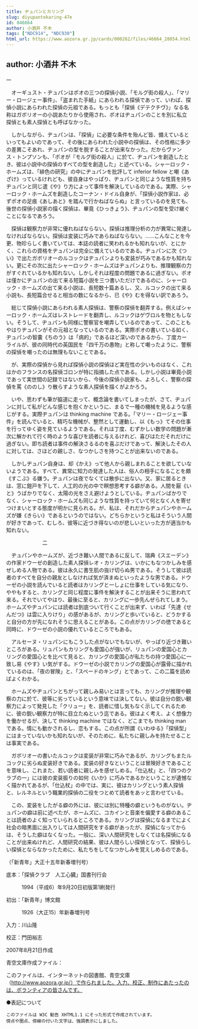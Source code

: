 ```yaml
---
title: ヂュパンとカリング
slug: diyupantokaring-47e
id: 046664
author: 小酒井 不木
tags: ["NDC914", "NDC930"]
html_url: https://www.aozora.gr.jp/cards/000262/files/46664_28054.html
---
```


## author: 小酒井 不木

一



　オーギュスト・ヂュパンはポオの三つの探偵小説、「モルグ街の殺人」、「マリー・ロージェー事件」、「盗まれた手紙」にあらわれる探偵であって、いわば、探偵小説にあらわれた探偵の元祖である。もっとも「探偵《デテクチヴ》」なる名称はガボリオーの小説あたりから使用され、ポオはヂュパンのことを別に私立探偵とも素人探偵とも呼ばなかった。

　しかしながら、ヂュパンは、「探偵」に必要な条件を殆んど皆、備えているといってもよいのであって、その後にあらわれた小説中の探偵は、その性格に多少の差異こそあれ、ヂュパンの型を脱することが出来なかった。だからヴァンス・トンプソンも、「ポオが『モルグ街の殺人』に於て、ヂュパンを創造したとき、彼は小説中の探偵のすべての型を創造した」と述べている。シャーロック・ホームズは、「緋色の研究」の中にヂュパンを批評して inferior fellow と嘲《あざけ》っているけれども、彼自身はやっぱり、ヂュパンと同じような性質を持ちヂュパンと同じ遣《や》り方によって事件を解決しているのである。実際、シャーロック・ホームズを創造したコーナン・ドイル自身が、「探偵小説作家は、必ずポオの足痕《あしあと》を踏んで行かねばならぬ」と言っているのを見ても、後世の探偵小説家の描く探偵は、畢竟《ひっきょう》、ヂュパンの型を受け継ぐことになるであろう。

　探偵は観察力が非常に優れねばならない。探偵は推理分析の力が異常に発達しなければならない。探偵は変装に巧みであらねばならない。……こんなことを今更、物珍らしく書いていては、本誌の読者に笑われるかも知れないが、とにかく、これらの資格をヂュパンは完全に備えているのである。ヂュパンに次《つい》で出たガボリオーのルコックはヂュパンよりも変装が巧みであるかも知れない。更にその次に出たシャーロック・ホームズはヂュパンよりも、推理観察の力がすぐれているかも知れない。しかしそれは程度の問題であるに過ぎない。ポオは僅かにヂュパンの出て来る短篇小説を三つ書いただけであるのに、シャーロック・ホームズの出て来る小説は、長短数十篇あるし、又、ルコックの出て来る小説も、長短篇合せると相当の数になるから、已《や》むを得ない訳であろう。

　総じて探偵小説にあらわれる素人探偵は、警察の探偵を翻弄する。例えばシャーロック・ホームズはレストレードを翻弄し、ルコックはゲヴロルを物ともしない。そうして、ヂュパンも同様に警察官を嘲弄しているのであって、このこともやはりヂュパンがその元祖となっているのである。実際ポオの書いている如く、ヂュパンの智嚢《ちのう》は「病的」であるほど深いのであるから、丁度カーライルが、彼の同時代の英国民を「四千万の愚物」と称して嘲ったように、警察の探偵を嘲ったのは無理もないことである。

　が、実際の探偵から見れば探偵小説の探偵ほど実在性の少いものはなく、これはかのフランスの名探偵ゴロンが特に指摘した点である。しかし小説は畢竟小説であって実世間の記録ではないから、今後の探偵小説家も、よろしく、警察の探偵を罵《ののし》り散らすような素人探偵を描くがよかろう。

　いや、思わずも筆が脇道に走って、概念論を書いてしまったが、さて、ヂュパンに対して私がどんな感じを抱くかというに、まるで一種の機械を見るような感じがする。実際ヂュパンは thinking machine である。「マリー・ロージェー事件」を読んでいると、精巧な機械が、整然として運動し、以《もっ》てその仕事を行ってゆく姿を見ているようである。それは丁度、むずかしい数学の問題が漸次に解かれて行く時のような喜びを読者に与えるけれど、喜びはただそれだけに過ぎない。即ち読者は事件の解決さるるのを喜ぶだけであって、解決したその人に対しては、さほどの親しさ、なつかしさを持つことが出来ないのである。

　しかしヂュパン自身は、却《かえ》って他人から親しまれることを欲していないようである。すべて、異常に知力の発達した人は、俗人の相手になることを頗《すこぶ》る嫌う。ヂュパンは夜でなくては散歩に出ない。又、家に居るときは、窓に鎧戸を下して、人工的の光の中で瞑想思考する癖がある。人間を厭《いと》うばかりでなく、太陽の光をさえ避けようとしている。ヂュパンばかりでなく、シャーロック・ホームズも同じような性質を持っていて何となく人を寄せつけまいとする態度が明かに見られる。が、私は、それだからヂュパンやホームズが嫌《きらい》であるというのではない。どちらかというと私はそういう人間が好きであって、むしろ、彼等に近づき得ないのが悲しいといった方が適当かも知れない。



　　　　　　　二



　ヂュパンやホームズが、近づき難い人間であるに反して、瑞典《スエーデン》の作家ドウーゼの創造した素人探偵レオ・カリングは、いかにもなつかしみを感ぜしめる人物である。彼は永久に書生肌の抜け切らぬ男である。そうして彼は読者のすべてを自分の親友としなければ気が済まぬといったような男である。ドウーゼの小説を読んでいると読者はカリングと一しょに仕事をしている気になり、ややもすると、カリングと同じ程度に事件を解決することが出来そうに思われて来る。それでいてやはり、最後に至ると、カリングに一歩先んぜられてしまう。ホームズやヂュパンには読者は到底ついて行くことが出来ず、いわば「先達《せんだつ》は雲に入りけり」の感があるが、カリングと歩いていると、どうかすると自分の方が先になれそうに思えることがある。この点がカリングの徳であると同時に、ドウーゼの小説の優れているところでもある。

　アルセーヌ・リュパンにもこうした点がないでもないが、やっぱり近づき難いところがある。リュパンもカリングも愛国心が強いが、リュパンの愛国心とカリングの愛国心とを比べて見ると、カリングの愛国心が私たちの持つ愛国心に一致し易《やす》い気がする。ドウーゼの小説でカリングの愛国心が露骨に描かれているのは、「夜の冒険」と、「スペードのキング」とであって、この二篇を読めばよくわかる。

　ホームズやヂュパンとちがって親しみ易いとは言っても、カリングが推理や観察の力に於て、彼等に劣っているという意味では決してない。彼は自分の鋭い観察力によって発見した「クリュー」を、読者に惜し気もなく示してくれるために、彼の鋭い観察力が特に目立たぬという迄である。彼はよく考え、よく想像力を働かせるが、決して thinking machine ではなく、どこまでも thinking man である。情にも動かされるし、恋もする。この点が所謂《いわゆる》「探偵型」にはまっていないかも知れないが、そのために、私たちに親しみを持たせることは事実である。

　ガボリオーの書いたルコックは変装が非常に巧みであるが、カリングもまたルコックに劣らぬ変装好きである。変装の好きなということは冒険好きであることを意味し、これまた、若い読者に親しみを感ぜしめる。「仕込杖」と、「四つのクラブの一」には彼の変装振りの如何《いか》に巧みであるかということが遺憾なく描かれてあるが、「仕込杖」の中では、実に、彼はカリングという素人探偵と、レルネルという職業的探偵の二役をつとめて読者をあッと言わせている。

　この、変装をしたがる癖の外には、彼には別に特種の癖というものがない。ヂュパンの癖は前に述べたが、ホームズに、コカインと音楽を偏愛する癖のあることは読者のよく知っていられるところである。カリングは探偵になるまでによく社会の暗黒面に出入りしては人間研究をする癖があったが、探偵になってからは、そうした癖はなくなった。一般に、深い人間研究をしなくては名探偵になることが出来ぬけれど、人間研究の結果、彼は人間らしい探偵となって、探偵らしい探偵とならなかったために、私たちをしてなつかしみを覚えしめるのである。

（「新青年」大正十五年新春増刊号）













底本：「探偵クラブ　人工心臓」国書刊行会


　　　1994（平成6）年9月20日初版第1刷発行

初出：「新青年」博文館

　　　1926（大正15）年新春増刊号

入力：川山隆

校正：門田裕志

2007年8月21日作成

青空文庫作成ファイル：

このファイルは、インターネットの図書館、青空文庫（http://www.aozora.gr.jp/）で作られました。入力、校正、制作にあたったのは、ボランティアの皆さんです。











●表記について


	このファイルは W3C 勧告 XHTML1.1 にそった形式で作成されています。
	傍点や圏点、傍線の付いた文字は、強調表示にしました。